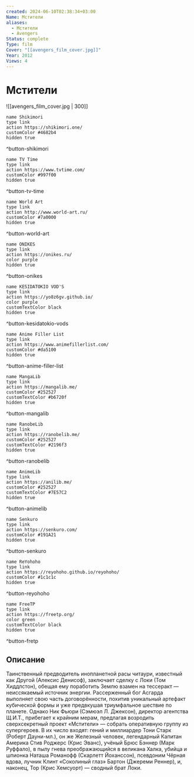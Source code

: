 ```yaml
---
created: 2024-06-10T02:38:34+03:00
Name: Мстители
aliases:
  - Мстители
  - Avengers
Status: complete
Type: film
Cover: "[[avengers_film_cover.jpg]]"
Year: 2012
Views: 4
---
```


# Мстители

![[avengers_film_cover.jpg | 300]]


```button
name Shikimori
type link
action https://shikimori.one/
customColor #4682b4
hidden true
```
^button-shikimori

```button
name TV Time
type link
action https://www.tvtime.com/
customColor #997f00
hidden true
```
^button-tv-time

```button
name World Art
type link
action http://www.world-art.ru/
customColor #7a0000
hidden true
```
^button-world-art

```button
name ONIKES
type link
action https://onikes.ru/
color purple
hidden true
```
^button-onikes

```button
name KESIDATOKIO VOD'S
type link
action https://yo8z6gv.github.io/
color purple
customTextColor black
hidden true
```
^button-kesidatokio-vods

```button
name Anime Filler List
type link
action https://www.animefillerlist.com/
customColor #da5100
hidden true
```
^button-anime-filler-list

```button
name MangaLib
type link
action https://mangalib.me/
customColor #252527
customTextColor #b6720f
hidden true
```
^button-mangalib

```button
name RanobeLib
type link
action https://ranobelib.me/
customColor #252527
customTextColor #2196f3
hidden true
```
^button-ranobelib

```button
name AnimeLib
type link
action https://anilib.me/
customColor #252527
customTextColor #7E57C2
hidden true
```
^button-animelib

```button
name Senkuro
type link
action https://senkuro.com/
customColor #191A21
hidden true
```
^button-senkuro

```button
name ReYohoho
type link
action https://reyohoho.github.io/reyohoho/
customColor #1c1c1c
hidden true
```
^button-reyohoho

```button
name FreeTP
type link
action https://freetp.org/
color green
customTextColor black
hidden true
```
^button-fretp


## Описание

Таинственный предводитель инопланетной расы читаури, известный как Другой (Алексис Денисоф), заключает сделку с Локи (Том Хиддлстон), обещая ему поработить Землю взамен на тессеракт — неиссякаемый источник энергии. Рассерженный бог Асгарда выполняет свою часть договорённости, похитив уникальный артефакт кубической формы и уже предвкушая триумфальное шествие по планете. Однако Ник Фьюри (Сэмюэл Л. Джексон), директор агентства Щ.И.Т., прибегает к крайним мерам, предлагая возродить сверхсекретный проект «Мстители» — собрать оперативную группу из супергероев. В их число входят: гений и миллиардер Тони Старк (Роберт Дауни-мл.), он же Железный человек, легендарный Капитан Америка Стив Роджерс (Крис Эванс), учёный Брюс Бэннер (Марк Руффало), в пылу гнева преображающийся в великана Халка, убийца и шпионка Наташа Романофф (Скарлетт Йоханссон), псевдоним Чёрная вдова, лучник Клинт «Соколиный глаз» Бартон (Джереми Реннер), и, наконец, Тор (Крис Хемсуорт) — сводный брат Локи.
